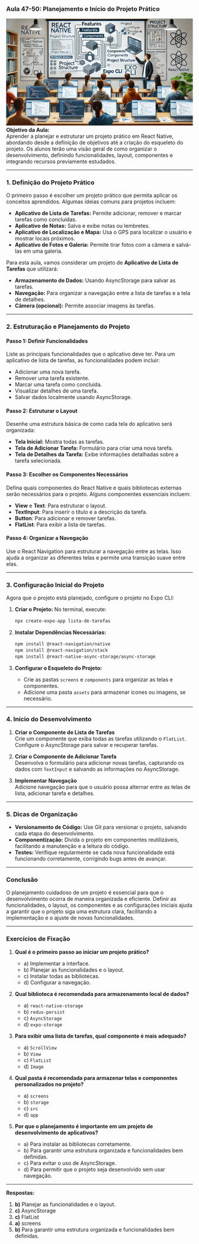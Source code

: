 ### Aula 47-50: Planejamento e Início do Projeto Prático
![](./assets/47-50.jpeg)
**Objetivo da Aula:**  
Aprender a planejar e estruturar um projeto prático em React Native, abordando desde a definição de objetivos até a criação do esqueleto do projeto. Os alunos terão uma visão geral de como organizar o desenvolvimento, definindo funcionalidades, layout, componentes e integrando recursos previamente estudados.

---

### **1. Definição do Projeto Prático**

O primeiro passo é escolher um projeto prático que permita aplicar os conceitos aprendidos. Algumas ideias comuns para projetos incluem:

- **Aplicativo de Lista de Tarefas:** Permite adicionar, remover e marcar tarefas como concluídas.
- **Aplicativo de Notas:** Salva e exibe notas ou lembretes.
- **Aplicativo de Localização e Mapa:** Usa o GPS para localizar o usuário e mostrar locais próximos.
- **Aplicativo de Fotos e Galeria:** Permite tirar fotos com a câmera e salvá-las em uma galeria.

Para esta aula, vamos considerar um projeto de **Aplicativo de Lista de Tarefas** que utilizará:

- **Armazenamento de Dados:** Usando AsyncStorage para salvar as tarefas.
- **Navegação:** Para organizar a navegação entre a lista de tarefas e a tela de detalhes.
- **Câmera (opcional):** Permite associar imagens às tarefas.

---

### **2. Estruturação e Planejamento do Projeto**

#### **Passo 1: Definir Funcionalidades**

Liste as principais funcionalidades que o aplicativo deve ter. Para um aplicativo de lista de tarefas, as funcionalidades podem incluir:

- Adicionar uma nova tarefa.
- Remover uma tarefa existente.
- Marcar uma tarefa como concluída.
- Visualizar detalhes de uma tarefa.
- Salvar dados localmente usando AsyncStorage.

#### **Passo 2: Estruturar o Layout**

Desenhe uma estrutura básica de como cada tela do aplicativo será organizada:

- **Tela Inicial:** Mostra todas as tarefas.
- **Tela de Adicionar Tarefa:** Formulário para criar uma nova tarefa.
- **Tela de Detalhes da Tarefa:** Exibe informações detalhadas sobre a tarefa selecionada.

#### **Passo 3: Escolher os Componentes Necessários**

Defina quais componentes do React Native e quais bibliotecas externas serão necessários para o projeto. Alguns componentes essenciais incluem:

- **View** e **Text**: Para estruturar o layout.
- **TextInput**: Para inserir o título e a descrição da tarefa.
- **Button**: Para adicionar e remover tarefas.
- **FlatList**: Para exibir a lista de tarefas.

#### **Passo 4: Organizar a Navegação**

Use o React Navigation para estruturar a navegação entre as telas. Isso ajuda a organizar as diferentes telas e permite uma transição suave entre elas.

---

### **3. Configuração Inicial do Projeto**

Agora que o projeto está planejado, configure o projeto no Expo CLI:

1. **Criar o Projeto:** No terminal, execute:
   ```bash
   npx create-expo-app lista-de-tarefas
   ```

2. **Instalar Dependências Necessárias:**
   ```bash
   npm install @react-navigation/native
   npm install @react-navigation/stack
   npm install @react-native-async-storage/async-storage
   ```

3. **Configurar o Esqueleto do Projeto:**
   - Crie as pastas `screens` e `components` para organizar as telas e componentes.
   - Adicione uma pasta `assets` para armazenar ícones ou imagens, se necessário.

---

### **4. Início do Desenvolvimento**

1. **Criar o Componente de Lista de Tarefas**  
   Crie um componente que exiba todas as tarefas utilizando o `FlatList`. Configure o AsyncStorage para salvar e recuperar tarefas.

2. **Criar o Componente de Adicionar Tarefa**  
   Desenvolva o formulário para adicionar novas tarefas, capturando os dados com `TextInput` e salvando as informações no AsyncStorage.

3. **Implementar Navegação**  
   Adicione navegação para que o usuário possa alternar entre as telas de lista, adicionar tarefa e detalhes.

---

### **5. Dicas de Organização**

- **Versionamento de Código:** Use Git para versionar o projeto, salvando cada etapa do desenvolvimento.
- **Componentização:** Divida o projeto em componentes reutilizáveis, facilitando a manutenção e a leitura do código.
- **Testes:** Verifique regularmente se cada nova funcionalidade está funcionando corretamente, corrigindo bugs antes de avançar.

---

### Conclusão

O planejamento cuidadoso de um projeto é essencial para que o desenvolvimento ocorra de maneira organizada e eficiente. Definir as funcionalidades, o layout, os componentes e as configurações iniciais ajuda a garantir que o projeto siga uma estrutura clara, facilitando a implementação e o ajuste de novas funcionalidades.

---

### **Exercícios de Fixação**

1. **Qual é o primeiro passo ao iniciar um projeto prático?**
   - a) Implementar a interface.
   - b) Planejar as funcionalidades e o layout.
   - c) Instalar todas as bibliotecas.
   - d) Configurar a navegação.

2. **Qual biblioteca é recomendada para armazenamento local de dados?**
   - a) `react-native-storage`
   - b) `redux-persist`
   - c) `AsyncStorage`
   - d) `expo-storage`

3. **Para exibir uma lista de tarefas, qual componente é mais adequado?**
   - a) `ScrollView`
   - b) `View`
   - c) `FlatList`
   - d) `Image`

4. **Qual pasta é recomendada para armazenar telas e componentes personalizados no projeto?**
   - a) `screens`
   - b) `storage`
   - c) `src`
   - d) `app`

5. **Por que o planejamento é importante em um projeto de desenvolvimento de aplicativos?**
   - a) Para instalar as bibliotecas corretamente.
   - b) Para garantir uma estrutura organizada e funcionalidades bem definidas.
   - c) Para evitar o uso de AsyncStorage.
   - d) Para permitir que o projeto seja desenvolvido sem usar navegação.

---

**Respostas:**
1. **b)** Planejar as funcionalidades e o layout.
2. **c)** AsyncStorage
3. **c)** FlatList
4. **a)** screens
5. **b)** Para garantir uma estrutura organizada e funcionalidades bem definidas.
